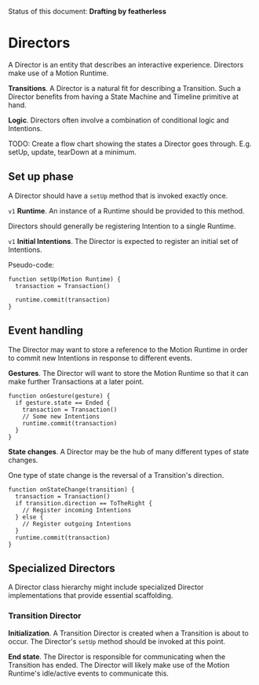 Status of this document: **Drafting by featherless**

# Directors

A Director is an entity that describes an interactive experience. Directors make use of a Motion Runtime.

**Transitions**. A Director is a natural fit for describing a Transition. Such a Director benefits from having a State Machine and Timeline primitive at hand.

**Logic**. Directors often involve a combination of conditional logic and Intentions.

TODO: Create a flow chart showing the states a Director goes through. E.g. setUp, update, tearDown at a minimum.

## Set up phase

A Director should have a `setUp` method that is invoked exactly once.

`v1` **Runtime**. An instance of a Runtime should be provided to this method.

Directors should generally be registering Intention to a single Runtime.

`v1` **Initial Intentions**. The Director is expected to register an initial set of Intentions.

Pseudo-code:

    function setUp(Motion Runtime) {
      transaction = Transaction()
      
      runtime.commit(transaction)
    }

## Event handling

The Director may want to store a reference to the Motion Runtime in order to commit new Intentions in response to different events.

**Gestures**. The Director will want to store the Motion Runtime so that it can make further Transactions at a later point.

    function onGesture(gesture) {
      if gesture.state == Ended {
        transaction = Transaction()
        // Some new Intentions
        runtime.commit(transaction)
      }
    }

**State changes**. A Director may be the hub of many different types of state changes.

One type of state change is the reversal of a Transition's direction.

    function onStateChange(transition) {
      transaction = Transaction()
      if transition.direction == ToTheRight {
        // Register incoming Intentions
      } else {
        // Register outgoing Intentions
      }
      runtime.commit(transaction)
    }

## Specialized Directors

A Director class hierarchy might include specialized Director implementations that provide essential scaffolding.

### Transition Director

**Initialization**. A Transition Director is created when a Transition is about to occur. The Director's `setUp` method should be invoked at this point.

**End state**. The Director is responsible for communicating when the Transition has ended. The Director will likely make use of the Motion Runtime's idle/active events to communicate this.

<!--

LGTM:
- featherless

-->
